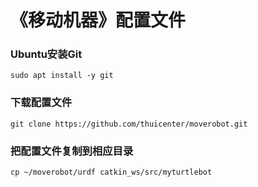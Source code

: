 # 《移动机器》配置文件

### Ubuntu安装Git

```
sudo apt install -y git
```

### 下载配置文件
``` 
git clone https://github.com/thuicenter/moverobot.git
```

### 把配置文件复制到相应目录

``` 
cp ~/moverobot/urdf catkin_ws/src/myturtlebot
```
